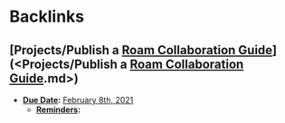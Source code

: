 
# Backlinks
## [Projects/Publish a [Roam Collaboration Guide](<Roam Collaboration Guide.md>)](<Projects/Publish a [Roam Collaboration Guide](<Roam Collaboration Guide.md>).md>)
- **[Due Date](<Due Date.md>):** [February 8th, 2021](<February 8th, 2021.md>) 
    - **[Reminders](<Reminders.md>):**

